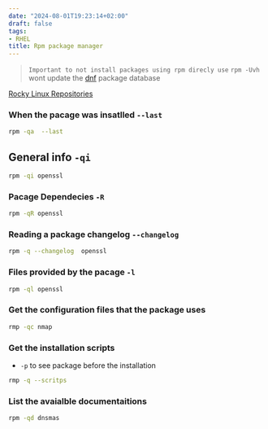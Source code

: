 ```yaml
---
date: "2024-08-01T19:23:14+02:00"
draft: false
tags:
- RHEL
title: Rpm package manager
---
```



> `Important to not install packages using rpm direcly use`
 `rpm -Uvh`  wont update the [dnf](/Notes/posts/redhat/dnf) package database

[Rocky Linux
Repositories](https://wiki.rockylinux.org/rocky/repo/#community-approved-repositories)

### When the pacage was insatlled `--last`

``` bash
rpm -qa  --last
```

## General info `-qi`

``` bash
rpm -qi openssl
```

### Pacage Dependecies `-R`

``` bash
rpm -qR openssl
```

### Reading a package changelog `--changelog`

``` bash
rpm -q --changelog  openssl
```

### Files provided by the pacage `-l`

``` bash
rpm -ql openssl
```

### Get the configuration files that the package uses

```bash
rmp -qc nmap 
```

### Get the installation scripts 
* `-p` to see package  before the installation   
```bash
rmp -q --scritps
```
### List the avaialble documentaitions

```bash
rpm -qd dnsmas
```

